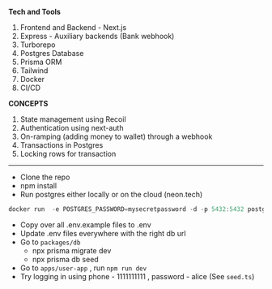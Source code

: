 **Tech and Tools**
1. Frontend and Backend - Next.js
2. Express - Auxiliary backends (Bank webhook)
3. Turborepo
4. Postgres Database
5. Prisma ORM
6. Tailwind
7. Docker
8. CI/CD

**CONCEPTS**
1. State management using Recoil
2. Authentication using next-auth
3. On-ramping (adding money to wallet) through a webhook
4. Transactions in Postgres
5. Locking rows for transaction

---

- Clone the repo
- npm install
- Run postgres either locally or on the cloud (neon.tech)

```jsx
docker run  -e POSTGRES_PASSWORD=mysecretpassword -d -p 5432:5432 postgres
```

- Copy over all .env.example files to .env
- Update .env files everywhere with the right db url
- Go to `packages/db`
    - npx prisma migrate dev
    - npx prisma db seed
- Go to `apps/user-app` , run `npm run dev`
- Try logging in using phone - 1111111111 , password - alice (See `seed.ts`)
